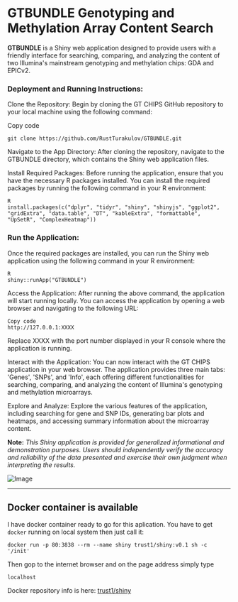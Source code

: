 # GTBUNDLE Genotyping and Methylation Array Content Search

**GTBUNDLE** is a Shiny web application designed to provide users with a friendly interface for searching, comparing, and analyzing the content of two Illumina's mainstream genotyping and methylation chips: GDA and EPICv2.

### Deployment and Running Instructions:

Clone the Repository: Begin by cloning the GT CHIPS GitHub repository to your local machine using the following command:

Copy code
```
git clone https://github.com/RustTurakulov/GTBUNDLE.git
```

Navigate to the App Directory: After cloning the repository, navigate to the GTBUNDLE directory, which contains the Shiny web application files.

Install Required Packages: Before running the application, ensure that you have the necessary R packages installed. You can install the required packages by running the following command in your R environment:

```
R
install.packages(c("dplyr", "tidyr", "shiny", "shinyjs", "ggplot2", "gridExtra", "data.table", "DT", "kableExtra", "formattable", "UpSetR", "ComplexHeatmap"))
```

### Run the Application: 

Once the required packages are installed, you can run the Shiny web application using the following command in your R environment:


```
R
shiny::runApp("GTBUNDLE")
```


Access the Application: After running the above command, the application will start running locally. You can access the application by opening a web browser and navigating to the following URL:

```
Copy code
http://127.0.0.1:XXXX
```

Replace XXXX with the port number displayed in your R console where the application is running.

Interact with the Application: You can now interact with the GT CHIPS application in your web browser. The application provides three main tabs: 'Genes', 'SNPs', and 'Info', each offering different functionalities for searching, comparing, and analyzing the content of Illumina's genotyping and methylation microarrays.

Explore and Analyze: Explore the various features of the application, including searching for gene and SNP IDs, generating bar plots and heatmaps, and accessing summary information about the microarray content.

**Note:** _This Shiny application is provided for generalized informational and demonstration purposes. Users should independently verify the accuracy and reliability of the data presented and exercise their own judgment when interpreting the results._



![Image](https://github.com/users/RustTurakulov/projects/1/assets/72537644/534ca8f4-2a1d-4ee4-8205-dcaededdb96b)


---
## Docker container is available
I have docker container ready to go for this aplication. You have to get `docker` running on local system then just call it:
```
docker run -p 80:3838 --rm --name shiny trust1/shiny:v0.1 sh -c '/init'
```
Then gop to the internet browser and on the page address simply type
```
localhost
```
Docker repository info is here: [trust1/shiny](https://hub.docker.com/repository/docker/trust1/shiny/general)
